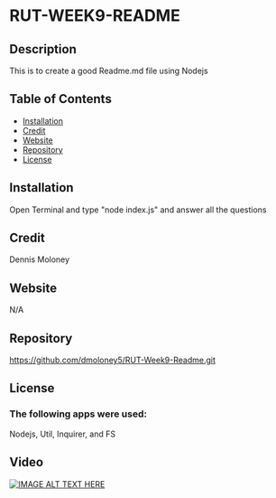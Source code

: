 
  # RUT-WEEK9-README

  ## Description
  This is to create a good Readme.md file using Nodejs

  
  ## Table of Contents
  * [Installation](#installation)
  * [Credit](#credit)
  * [Website](#Website)
  * [Repository](#Repository)
  * [License](#License)
  
  ## Installation
  Open Terminal and type "node index.js" and answer all the questions

  ## Credit
  Dennis Moloney

  ## Website
  N/A

  ## Repository
  https://github.com/dmoloney5/RUT-Week9-Readme.git

  ## License
  ### The following apps were used: 
  Nodejs, Util, Inquirer, and FS
  
  ## Video
  [![IMAGE ALT TEXT HERE](https://img.youtube.com/vi/YOUTUBE_VIDEO_ID_HERE/0.jpg)](https://youtu.be/wcB79Ktz6XQ)
  